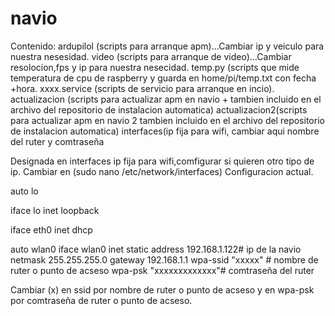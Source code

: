 # navio
Contenido:
ardupilol (scripts para arranque apm)...Cambiar ip y veiculo para nuestra nesesidad.
video (scripts para arranque de video)...Cambiar resolocion,fps y ip para nuestra nesecidad.
temp.py (scripts que mide temperatura de cpu de raspberry y guarda en home/pi/temp.txt con fecha +hora.
xxxx.service (scripts de servicio para arranque en incio).
actualizacion (scripts para actualizar apm en navio + tambien incluido en el archivo del repositorio de instalacion automatica)
actualizacion2(scripts para actualizar apm en navio 2 tambien incluido en el archivo del repositorio de instalacion automatica)
interfaces(ip fija para wifi, cambiar aqui nombre del ruter y comtraseña

Designada en interfaces ip fija para wifi,comfigurar si quieren otro tipo de ip.
Cambiar en (sudo nano /etc/network/interfaces)
Configuracion actual.

auto lo

iface lo inet loopback

iface eth0 inet dhcp

auto wlan0
iface wlan0 inet static
address 192.168.1.122# ip de la navio
netmask 255.255.255.0
gateway 192.168.1.1
wpa-ssid "xxxxx" # nombre de ruter o punto de acseso
wpa-psk "xxxxxxxxxxxxx"# comtraseña del ruter

Cambiar (x) en ssid por nombre de ruter o punto de acseso y en wpa-psk por comtraseña de ruter o punto de acseso.
